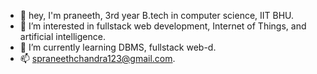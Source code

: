 - 👋 hey, I'm praneeth, 3rd year B.tech in computer science, IIT BHU.
- 👀 I’m interested in fullstack web development, Internet of Things, and artificial intelligence.
- 🌱 I’m currently learning DBMS, fullstack web-d.
- 📫 spraneethchandra123@gmail.com.

<!---
mazerunner1001/mazerunner1001 is a ✨ special ✨ repository because its `README.md` (this file) appears on your GitHub profile.
You can click the Preview link to take a look at your changes.
--->
